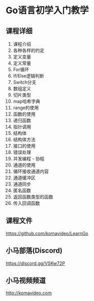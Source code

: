 Go语言初学入门教学
================

## 课程详细

01. 课程介绍
02. 各种各样的约定
03. 定义变量
04. 定义常量
05. For循环
06. If/Else逻辑判断
07. Switch分支
08. 数组定义
09. 切片类型
10. map哈希字典
11. range的使用
12. 函数的使用
13. 递归函数
14. 指针调用
15. 结构体
16. 结构体方法
17. 接口的使用
18. 错误处理
19. 并发编程 - 协程
20. 通道的使用
21. 循环接收通道内容
22. 通道缓冲区
23. 通道同步
24. 匿名函数
25. 返回函数类型的函数
26. 传入回调函数

## 课程文件

https://github.com/komavideo/LearnGo

## 小马部落(Discord)

https://discord.gg/VSKw72P

## 小马视频频道

http://komavideo.com
